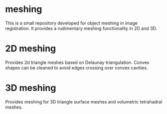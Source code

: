 # meshing
This is a small repository developed for object meshing in image registration.
It provides a rudimentary meshing functionality in 2D and 3D.

# 2D meshing
Provides 2d triangle meshes based on Delaunay triangulation. Convex shapes can be cleaned to avoid edges crossing over convex cavities.

# 3D meshing
Provides meshing for 3D triangle surface meshes and volumetric tetrahadral meshes.
